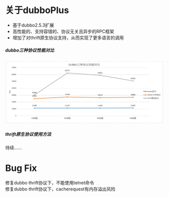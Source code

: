 # 关于dubboPlus

  - 基于dubbo2.5.3扩展
  - 高性能的、支持容错的、协议无关且异步的RPC框架
  - 增加了对thrift原生协议支持，从而实现了更多语言的调用

##### dubbo三种协议性能对比

![alt text](/performance.png "Title")

##### thrift原生协议使用方法

待续......


# Bug Fix

修复dubbo thrift协议下，不能使用telnet命令		
修复dubbo thrift协议下，cacherequest有内存溢出风险

